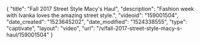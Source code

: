 {
    "title": "Fall 2017 Street Style Macy's Haul",
    "description": "Fashion week with Ivanka loves the amazing street style.",
    "videoid": "159001504",
    "date_created": "1523645202",
    "date_modified": "1524338555",
    "type": "captivate",
    "layout": "video",
    "url": "\/v\/fall-2017-street-style-macy-s-haul\/159001504"
}